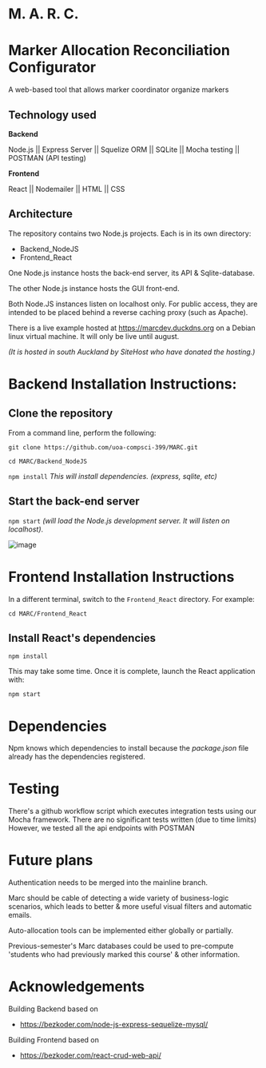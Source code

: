 # M. A. R. C.
# Marker Allocation Reconciliation Configurator 
A web-based tool that allows marker coordinator organize markers 

## Technology used
**Backend**

Node.js || Express Server || Squelize ORM || SQLite || Mocha testing || POSTMAN (API testing)

**Frontend**

React || Nodemailer || HTML || CSS

## Architecture

The repository contains two Node.js projects. Each is in its own directory:
+ Backend_NodeJS 
+ Frontend_React 

One Node.js instance hosts the back-end server, its API & Sqlite-database.

The other Node.js instance hosts the GUI front-end. 

Both Node.JS instances listen on localhost only. For public access, they are intended to be placed behind a reverse caching proxy (such as Apache). 

There is a live example hosted at https://marcdev.duckdns.org on a Debian linux virtual machine. It will only be live until august. 

 *(It is hosted in south Auckland by SiteHost who have donated the hosting.)*


# Backend Installation Instructions:

## Clone the repository
From a command line, perform the following:

`git clone https://github.com/uoa-compsci-399/MARC.git`

`cd MARC/Backend_NodeJS` 


`npm install` *This will install dependencies.  (express, sqlite, etc)*


## Start the back-end server

`npm start` *(will load the Node.js development server. It will listen on localhost)*.


![image](https://user-images.githubusercontent.com/69673783/113281683-65cd2580-9342-11eb-8ccf-88ad27b1777f.png)

# Frontend Installation Instructions
In a different terminal, switch to the `Frontend_React` directory. For example:

`cd MARC/Frontend_React`

## Install React's dependencies

`npm install`

This may take some time. Once it is complete, launch the React application with:

`npm start`


# Dependencies
Npm knows which dependencies to install because the *package.json* file already has the dependencies registered. 


# Testing
There's a github workflow script which executes integration tests using our Mocha framework. There are no significant tests written (due to time limits)
However, we tested all the api endpoints with POSTMAN

# Future plans
Authentication needs to be merged into the mainline branch.

Marc should be cable of detecting a wide variety of business-logic scenarios, which leads to better & more useful visual filters and automatic emails.

Auto-allocation tools can be implemented either globally or partially.

Previous-semester's Marc databases could be used to pre-compute 'students who had previously marked this course' & other information.

# Acknowledgements
Building Backend based on 
* https://bezkoder.com/node-js-express-sequelize-mysql/

Building Frontend based on 
* https://bezkoder.com/react-crud-web-api/





